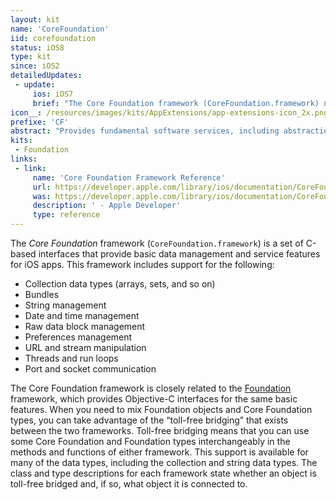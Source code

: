 ```yaml
---
layout: kit
name: 'CoreFoundation'
iid: corefoundation
status: iOS8
type: kit
since: iOS2
detailedUpdates:
 - update:
     ios: iOS7
     brief: "The Core Foundation framework (CoreFoundation.framework) now lets you schedule stream objects on dispatch queues."
icon__: /resources/images/kits/AppExtensions/app-extensions-icon_2x.png
prefixe: 'CF'
abstract: "Provides fundamental software services, including abstractions for common data types, string utilities, collection utilities, resource management, and preferences."
kits:
 - Foundation
links:
 - link:
     name: 'Core Foundation Framework Reference'
     url: https://developer.apple.com/library/ios/documentation/CoreFoundation/Reference/CoreFoundation_Collection/index.html
     was: https://developer.apple.com/library/ios/documentation/CoreFoundation/Reference/CoreFoundation_Collection/_index.html
     description: ' - Apple Developer'
     type: reference
---
```


The *Core Foundation* framework (`CoreFoundation.framework`) is a set of C-based interfaces that provide basic data management and service features for iOS apps. This framework includes support for the following:

* Collection data types (arrays, sets, and so on)
* Bundles
* String management
* Date and time management
* Raw data block management
* Preferences management
* URL and stream manipulation
* Threads and run loops
* Port and socket communication

The Core Foundation framework is closely related to the [Foundation](/Foundation) framework, which provides Objective-C interfaces for the same basic features. When you need to mix Foundation objects and Core Foundation types, you can take advantage of the “toll-free bridging” that exists between the two frameworks. Toll-free bridging means that you can use some Core Foundation and Foundation types interchangeably in the methods and functions of either framework. This support is available for many of the data types, including the collection and string data types. The class and type descriptions for each framework state whether an object is toll-free bridged and, if so, what object it is connected to.

